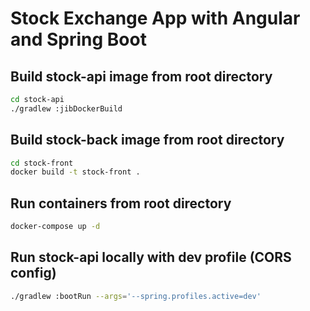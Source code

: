 # Stock Exchange App with Angular and Spring Boot
## Build stock-api image from root directory
```sh
cd stock-api
./gradlew :jibDockerBuild
```

## Build stock-back image from root directory
```sh
cd stock-front
docker build -t stock-front .
```

## Run containers from root directory
```sh
docker-compose up -d
```

## Run stock-api locally with dev profile (CORS config)
```sh
./gradlew :bootRun --args='--spring.profiles.active=dev'
```